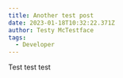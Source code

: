 ```yaml
---
title: Another test post
date: 2023-01-18T10:32:22.371Z
author: Testy McTestface
tags:
  - Developer
---
```

Test test test